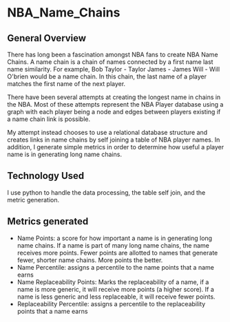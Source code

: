 # NBA_Name_Chains

## General Overview 
There has long been a fascination amongst NBA fans to create NBA Name Chains. A name chain is a chain of names connected by a first name last name similarity. For example, Bob Taylor - Taylor James - James Will - Will O'brien would be a name chain. In this chain, the last name of a player matches the first name of the next player. 

There have been several attempts at creating the longest name in chains in the NBA. Most of these attempts represent the NBA Player database using a graph with each player being a node and edges between players existing if a name chain link is possible. 

My attempt instead chooses to use a relational database structure and creates links in name chains by self joining a table of NBA player names. In addition, I generate simple metrics in order to determine how useful a player name is in generating long name chains. 

## Technology Used
I use python to handle the data processing, the table self join, and the metric generation. 

## Metrics generated 
- Name Points: a score for how important a name is in generating long name chains. If a name is part of many long name chains, the name receives more points. Fewer points are allotted to names that generate fewer, shorter name chains. More points the better. 
- Name Percentile: assigns a percentile to the name points that a name earns 
- Name Replaceability Points: Marks the replaceability of a name, if a name is more generic, it will receive more points (a higher score). If a name is less generic and less replaceable, it will receive fewer points. 
- Replaceability Percentile: assigns a percentile to the replaceability points that a name earns
